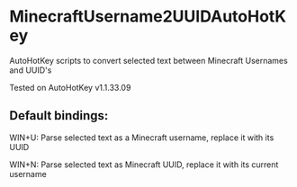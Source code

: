 # MinecraftUsername2UUIDAutoHotKey
AutoHotKey scripts to convert selected text between Minecraft Usernames and UUID's

Tested on AutoHotKey v1.1.33.09

## Default bindings:
WIN+U: Parse selected text as a Minecraft username, replace it with its UUID

WIN+N: Parse selected text as Minecraft UUID, replace it with its current username
